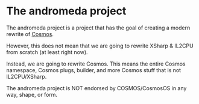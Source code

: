 # The andromeda project

The andromeda project is a project that has the goal of creating a modern rewrite of [Cosmos](https://github.com/CosmosOS/Cosmos).

However, this does not mean that we are going to rewrite XSharp & IL2CPU from scratch (at least right now).

Instead, we are going to rewrite Cosmos. This means the entire Cosmos namespace, Cosmos plugs, builder, and more Cosmos stuff that is not IL2CPU/XSharp.

The andromeda project is NOT endorsed by COSMOS/CosmosOS in any way, shape, or form.

